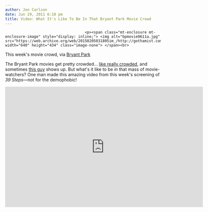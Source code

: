 ```yaml
---
author: Jen Carlson
date: Jun 29, 2011 6:10 pm
title: Video: What It's Like To Be In That Bryant Park Movie Crowd
---
```


	
										<p><span class="mt-enclosure mt-enclosure-image" style="display: inline;"> <img alt="bpmovie0611a.jpg" src="https://web.archive.org/web/20150205031805im_/http://gothamist.com/attachments/arts_jen/bpmovie0611a.jpg" width="640" height="434" class="image-none"> </span><br>
<span class="photo_caption">This week&apos;s movie crowd, via <a href="https://web.archive.org/web/20150205031805/https://twitter.com/#!/BryantParkNYC">Bryant Park</a></span></p>

<p>The Bryant Park movies get pretty crowded... <a href="https://web.archive.org/web/20150205031805/http://gothamist.com/2011/06/21/bryant_park_movies_1.php">like really crowded</a>, and sometimes <a href="https://web.archive.org/web/20150205031805/http://gothamist.com/2011/06/28/glenn_beck_family_receive_chilly_we.php">this guy</a> shows up. But what&apos;s it like to be <em>in</em> that mass of movie-watchers? One man made this amazing video from this week&apos;s screening of <em>39 Steps</em>&#x2014;not for the demophobic!</p>

<p><iframe width="640" height="390" src="https://web.archive.org/web/20150205031805if_/http://www.youtube.com/embed/0ZT37MFosRo" frameborder="0" allowfullscreen></iframe></p>					
										
									
				